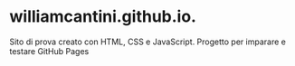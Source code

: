 # williamcantini.github.io.
Sito di prova creato con HTML, CSS e JavaScript. Progetto per imparare e testare GitHub Pages
